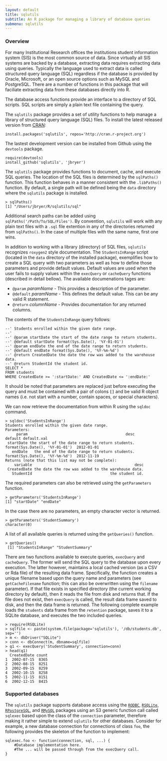 ```yaml
---
layout: default
title: sqlutils
subtitle: An R package for managing a library of database queries
submenu: sqlutils
---
```


### Overview

For many Institutional Research offices the institutions student information system (SIS) is the most common source of data. Since virtually all SIS systems are backed by a database, extracting data requires extracting data using queries. Typically the language used to extract data is called structured query language (SQL) regardless if the database is provided by Oracle, Microsoft, or an open source options such as MySQL and PostgreSQL. There are a number of functions in this package that will faciliate extracting data from these databases directly into R.

The database access functions provide an interface to a directory of SQL scripts. SQL scripts are simply a plain text file containing the query. 

The `sqlutils` package provides a set of utility functions to help manage a library of structured query language (SQL) files. 
To install the latest released version from [CRAN](http://cran.r-project.org):

	install.packages('sqlutils', repos='http://cran.r-project.org')
	
The lastest development version can be installed from Github using the `devtools` package.

	require(devtools)
	install_github('sqlutils', 'jbryer')

The `sqlutils` package provides functions to document, cache, and execute SQL queries. The location of the SQL files is determined by the `sqlPaths()` function. This function behaves in a manner consistent with the `.libPaths()` function.
By default, a single path will be defined being the `data` directory where the `sqlutils` package is installed.

	> sqlPaths()
	[1] "/Users/jbryer/R/sqlutils/sql"

Additional search paths can be added using `sqlPaths('/Path/To/SQL/Files')`. By convention, `sqlutils` will work with any plain text files with a `.sql` file extention in any of the directories returned from `sqlPaths()`. In the case of multiple files with the same name, first one wins.

In addition to working with a library (directory) of SQL files, `sqlutils` recognizes `roxygen2` style documentation. The `StudentsInRange` script (located in the `data` directory of the installed package), exemplifies how to create a SQL query with two parameters as well as how to define those parameters and provide default values. Default values are used when the user fails to supply values within the `execQuery` or `cacheQuery` functions (described in detail bellow). The available documenations tages are:

* `@param` *paramName* - This provides a description of the parameter.
* `@default` *paramName* - This defines the default value. This can be any valid R statement.
* `@return` *columnName* - Provides documentation for any returned columns. 

The contents of the `StudentsInRange` query follows:

	--' Students enrolled within the given date range.
	--' 
	--' @param startDate the start of the date range to return students.
	--' @default startDate format(Sys.Date(), '%Y-01-01')
	--' @param endDate the end of the date range to return students.
	--' @default endDate format(Sys.Date(), '%Y-%m-%d')
	--' @return CreatedDate the date the row was added to the warehouse data.
	--' @return StudentId the student id.
	SELECT * 
	FROM students 
	WHERE CreatedDate >= ':startDate:' AND CreatedDate <= ':endDate:'

It should be noted that parameters are replaced just before executing the query and must be contained with a pair of colons (:) and be valid R object names (i.e. not start with a number, contain spaces, or special characters).

We can now retrieve the documentation from within R using the `sqldoc` command.

	> sqldoc('StudentsInRange')
	Students enrolled within the given date range.
	Parameters:
	     param                                            desc                        default default.val
	 startDate the start of the date range to return students. format(Sys.Date(), '%Y-01-01')  2012-01-01
	   endDate   the end of the date range to return students. format(Sys.Date(), '%Y-%m-%d')  2012-11-19
	Returns (note that this list may not be complete):
	    variable                                              desc
	 CreatedDate the date the row was added to the warehouse data.
	   StudentId                                   the student id.

The required parameters can also be retrieved using the `getParameters` function.

	> getParameters('StudentsInRange')
	[1] "startDate" "endDate"

In the case there are no parameters, an empty character vector is returned.

	> getParameters('StudentSummary')
    character(0)

A list of all available queries is returned using the `getQueries()` function.

	> getQueries()
	 [1] "StudentsInRange" "StudentSummary" 

There are two functions available to execute queries, `execQuery` and `cacheQuery`. The former will send the SQL query to the database upon every execution. The latter however, maintains a local cached version (as a CSV or Rda file) of the resulting data frame. Specifically, the function creates a unique filename based upon the query name and parameters (see `getCacheFilename` function; this can also be overwritten using the `filename` parameter). If that file exists in specified directory (the current working directory by default), then it reads the file from disk and returns that. If the file does not exist, then `execQuery` is called, the result data frame saved to disk, and then the data frame is returned. The following complete example loads the `students` data frame from the `retention` package, saves it to a SQLite database, and executes the two included queries.

	> require(RSQLite)
	> sqlfile <- paste(system.file(package='sqlutils'), '/db/students.db', sep='')
	> m <- dbDriver("SQLite")
	> conn <- dbConnect(m, dbname=sqlfile)
	> q1 <- execQuery('StudentSummary', connection=conn)
	> head(q1)
	  CreatedDate count
	1  2002-07-15  8365
	2  2002-08-15  8251
	3  2002-09-15  8259
	4  2002-10-15  8258
	5  2002-11-15  8151
	6  2002-12-15  8415

### Supported databases

The `sqlutils` package supports database access using the [`RODBC`](http://cran.r-project.org/web/packages/RODBC/index.html), [`RSQLite`](http://cran.r-project.org/web/packages/RSQLite/index.html), [`RPostgreSQL`](http://cran.r-project.org/web/packages/RPostgreSQL/index.html), and [`RMySQL`](http://cran.r-project.org/web/packages/RMySQL/index.html) packages using an S3 generic function call called `sqlexec` based upon the class of the `connection` parameter, therefore making it rather simple to extend `sqlutils` for other databases. Consider for example, a new database connection for connections of class `foo`, the following provides the skeleton of the function to implement:

	sqlexec.foo <- function(connection, sql, ...) {
		#Database implementation here.
		#The ... will be passed through from the execQuery call. 
	}

